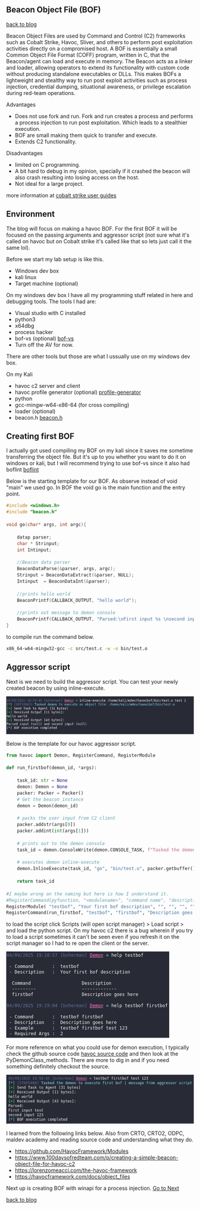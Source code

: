 ## Beacon Object File (BOF)
[back to blog](../blog.md)

Beacon Object Files are used by Command and Control (C2) frameworks such as Cobalt Strike, Havoc, Sliver, and others to perform post exploitation activities directly on a compromised host. A BOF is essentially a small Common Object File Format (COFF) program, written in C, that the Beacon/agent can load and execute in memory. The Beacon acts as a linker and loader, allowing operators to extend its functionality with custom code without producing standalone executables or DLLs. This makes BOFs a lightweight and stealthy way to run post exploit activities such as process injection, credential dumping, situational awareness, or privilege escalation during red-team operations.

Advantages
- Does not use fork and run. Fork and run creates a process and performs a process injection to run post exploitation. Which leads to a stealthier execution.
- BOF are small making them quick to transfer and execute.
- Extends C2 functionality.

Disadvantages
- limited on C programming.
- A bit hard to debug in my opinion, specially if it crashed the beacon will also crash resulting into losing access on the host. 
- Not ideal for a large project.

more information at [cobalt strike user guides](https://hstechdocs.helpsystems.com/manuals/cobaltstrike/current/userguide/content/topics/beacon-object-files_main.htm)

## Environment

The blog will focus on making a havoc BOF. For the first BOF it will be focused on the passing arguments and aggressor script (not sure what it's called on havoc but on Cobalt strike it's called like that so lets just call it the same lol). 

Before we start my lab setup is like this.
* Windows dev box
* kali linux
* Target machine (optional) 

On my windows dev box I have all my programming stuff related in here and debugging tools. The tools I had are:
* Visual studio with C installed
* python3
* x64dbg
* process hacker
* bof-vs (optional) [bof-vs](https://github.com/Cobalt-Strike/bof-vs)
* Turn off the AV for now.

There are other tools but those are what I ussually use on my windows dev box.

On my Kali
* havoc c2 server and client
* havoc profile generator (optional) [profile-generator](https://github.com/Ghost53574/havoc_profile_generator)
* python
* gcc-mingw-w64-x86-64 (for cross compiling)
* loader (optional)
* beacon.h [beacon.h](https://github.com/Cobalt-Strike/bof_template/blob/main/beacon.h)

## Creating first BOF

I actually got used compiling my BOF on my kali since it saves me sometime transferring the object file. But it's up to you whether you want to do it on windows or kali, but I will recommend trying to use bof-vs since it also had boflint [boflint](https://www.outflank.nl/blog/2025/06/30/bof-linting-for-accelerated-development/)

Below is the starting template for our BOF. As observe instead of void "main" we used go. In BOF the void go is the main function and the entry point.

```c
#include <windows.h>
#include "beacon.h"

void go(char* args, int argc){
    
    datap parser;
    char * Strinput;
    int Intinput;

    //Beacon data parser
    BeaconDataParse(&parser, args, argc);
    Strinput = BeaconDataExtract(&parser, NULL);
    Intinput  = BeaconDataInt(&parser);

    //prints hello world
    BeaconPrintf(CALLBACK_OUTPUT, "hello world");

    //prints out message to demon console
    BeaconPrintf(CALLBACK_OUTPUT, "Parsed:\nFirst input %s \nsecond input %d ", Strinput, Intinput);
}
```

to compile run the command below.

```bash
x86_64-w64-mingw32-gcc -c src/test.c -w -o bin/test.o
```

## Aggressor script

Next is we need to build the aggressor script. You can test your newly created beacon by using inline-execute.

![alt text](img/image.png "Exucting BOF via inline-execute")

Below is the template for our havoc aggressor script.

```py
from havoc import Demon, RegisterCommand, RegisterModule

def run_firstbof(demon_id, *args):
    
    task_id: str = None
    demon: Demon = None
    packer: Packer = Packer() 
    # Get the beacon instance
    demon = Demon(demon_id)

    # packs the user input from C2 client
    packer.addstr(args[0])
    packer.addint(int(args[1]))

    # prints out to the demon console
    task_id = demon.ConsoleWrite(demon.CONSOLE_TASK, f"Tasked the demon to execute first bof | message from aggressor script")
    
    # executes demon inline-execute
    demon.InlineExecute(task_id, "go", "bin/test.o", packer.getbuffer(), False)

    return task_id

#I maybe wrong on the naming but here is how I understand it.
#RegisterCommand(pyfunction, "<modulename>", "command name", "description can be seen via help <modulename>", <not sure>, "shows an example usage command can be seen via help <modulename> <command name>", "example command to execute just the args ")
RegisterModule( "testbof", "Your first bof description", "", "", "", ""  )
RegisterCommand(run_firstbof, "testbof", "firstbof", "Description goes here", 0, "usage: ", "test 123")
```

to load the script click Scripts (will open script manager) > Load script > and load the python script. On my havoc c2 there is a bug wherein if you try to load a script sometimes it can't be seen even if you refresh it on the script manager so I had to re open the client or the server.

![alt text](img/image2.png "Aggressor script loaded")

For more reference on what you could use for demon execution, I typically check the github source code [havoc source code](https://github.com/HavocFramework/Havoc/blob/main/client/src/Havoc/PythonApi/PyDemonClass.cc) and then look at the PyDemonClass_methods. There are more to dig in and if you need something definitely checkout the source.

![alt text](img/image3.png "BOF executed and input parsed")

I learned from the following links below. Also from CRTO, CRTO2, ODPC, maldev academy and reading source code and understanding what they do.
- https://github.com/HavocFramework/Modules
- https://www.100daysofredteam.com/p/creating-a-simple-beacon-object-file-for-havoc-c2
- https://lorenzomeacci.com/the-havoc-framework
- https://havocframework.com/docs/object_files

Next up is creating BOF with winapi for a process injection.
[Go to Next](procinjbof.md)

[back to blog](../blog.md)